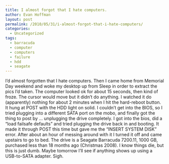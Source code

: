 ```yaml
---
title: I almost forgot that I hate computers.
author: Evan Hoffman
layout: post
permalink: /2010/05/31/i-almost-forgot-that-i-hate-computers/
categories:
  - Uncategorized
tags:
  - barracuda
  - computer
  - computers
  - failure
  - hdd
  - seagate
---
```

I&#8217;d almost forgotten that I hate computers. Then I came home from Memorial Day weekend and woke my desktop up from Sleep in order to extract the pics I&#8217;d taken. The computer looked ok for about 15 seconds, then kind of froze. The cursor would move but it didn&#8217;t do anything. I watched it do (apparently) nothing for about 2 minutes when I hit the hard-reboot button. It hung at POST with the HDD light on solid. I couldn&#8217;t get into the BIOS, so I tried plugging into a different SATA port on the mobo, and finally got the thing to post by &#8230; unplugging the drive completely. I got into the bios, did a &#8220;load failsafe defaults&#8221; and tried plugging the drive back in and booting. It made it through POST this time but gave me the &#8220;INSERT SYSTEM DISK&#8221; error. After about an hour of messing around with it I turned it off and came upstairs to go to bed. The drive is a Seagate Barracuda 7200.11, 1000 GB, purchased less than 18 months ago (Christmas 2008). I know things die, but this is just dumb. Maybe tomorrow I&#8217;ll see if anything shows up using a USB-to-SATA adapter. Sigh.